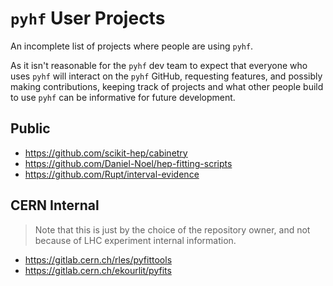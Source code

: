 # `pyhf` User Projects

An incomplete list of projects where people are using `pyhf`.

As it isn't reasonable for the `pyhf` dev team to expect that everyone who uses `pyhf` will interact on the `pyhf` GitHub, requesting features, and possibly making contributions, keeping track of projects and what other people build to use `pyhf` can be informative for future development.

## Public

* https://github.com/scikit-hep/cabinetry
* https://github.com/Daniel-Noel/hep-fitting-scripts
* https://github.com/Rupt/interval-evidence

## CERN Internal

> Note that this is just by the choice of the repository owner, and not because of LHC experiment internal information.

* https://gitlab.cern.ch/rles/pyfittools
* https://gitlab.cern.ch/ekourlit/pyfits
